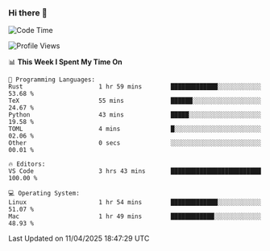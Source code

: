 ### Hi there 👋

<!--START_SECTION:waka-->
![Code Time](http://img.shields.io/badge/Code%20Time-1%2C069%20hrs%2020%20mins-blue)

![Profile Views](http://img.shields.io/badge/Profile%20Views-3-blue)

📊 **This Week I Spent My Time On** 

```text
💬 Programming Languages: 
Rust                     1 hr 59 mins        █████████████░░░░░░░░░░░░   53.68 % 
TeX                      55 mins             ██████░░░░░░░░░░░░░░░░░░░   24.67 % 
Python                   43 mins             █████░░░░░░░░░░░░░░░░░░░░   19.58 % 
TOML                     4 mins              █░░░░░░░░░░░░░░░░░░░░░░░░   02.06 % 
Other                    0 secs              ░░░░░░░░░░░░░░░░░░░░░░░░░   00.01 % 

🔥 Editors: 
VS Code                  3 hrs 43 mins       █████████████████████████   100.00 % 

💻 Operating System: 
Linux                    1 hr 54 mins        █████████████░░░░░░░░░░░░   51.07 % 
Mac                      1 hr 49 mins        ████████████░░░░░░░░░░░░░   48.93 % 
```


 Last Updated on 11/04/2025 18:47:29 UTC
<!--END_SECTION:waka-->

<!--
**JackeyHua-SJTU/JackeyHua-SJTU** is a ✨ _special_ ✨ repository because its `README.md` (this file) appears on your GitHub profile.

Here are some ideas to get you started:

- 🔭 I’m currently working on ...
- 🌱 I’m currently learning ...
- 👯 I’m looking to collaborate on ...
- 🤔 I’m looking for help with ...
- 💬 Ask me about ...
- 📫 How to reach me: ...
- 😄 Pronouns: ...
- ⚡ Fun fact: ...
-->

